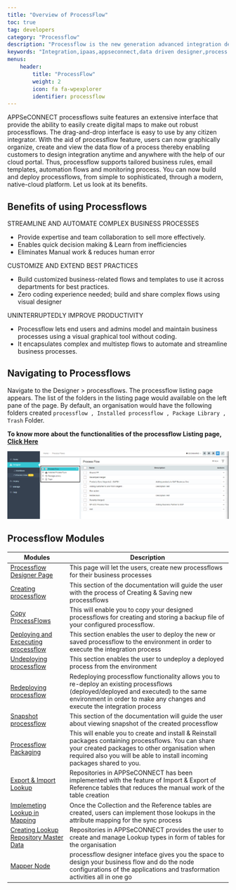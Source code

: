 ```yaml
---
title: "Overview of ProcessFlow"
toc: true
tag: developers
category: "Processflow"
description: "Processflow is the new generation advanced integration designer that helps you quickly drag and drop applications and orchestrator nodes into the canvas to generate an integration pipeline"
keywords: "Integration,ipaas,appseconnect,data driven designer,process flow,integrated development environment,web based ipaas"
menus: 
    header:
        title: "ProcessFlow"
        weight: 2
        icon: fa fa-wpexplorer
        identifier: processflow
---
```


APPSeCONNECT processflows suite features an extensive interface that provide the ability to easily create digital maps 
to make out robust processflows. The drag-and-drop interface is easy to use by any citizen integrator. With the aid of 
processflow feature, users can now graphically organize, create and view the data flow of a process thereby enabling 
customers to design integration anytime and anywhere with the help of our cloud portal. Thus, processflow supports 
tailored business rules, email templates, automation flows and monitoring process. You can now build and deploy 
processflows, from simple to sophisticated, through a modern, native-cloud platform. Let us look at its benefits.

## Benefits of using Processflows

STREAMLINE AND AUTOMATE COMPLEX BUSINESS PROCESSES
* Provide expertise and team collaboration to sell more effectively.
* Enables quick decision making & Learn from inefficiencies
* Eliminates Manual work & reduces human error

CUSTOMIZE AND EXTEND BEST PRACTICES
* Build customized business-related flows and templates to use it across departments for best practices.
* Zero coding experience needed; build and share complex flows using visual designer

UNINTERRUPTEDLY IMPROVE PRODUCTIVITY
* Processflow lets end users and admins model and maintain business processes using a visual graphical tool without coding.
* It encapsulates complex and multistep flows to automate and streamline business processes.

## Navigating to Processflows

Navigate to the Designer > processflows. The processflow listing page appears. The list of the folders in the listing page would available on the left pane of the page. 
By default, an organisation would have the following folders created `processflow , Installed processflow , Package Library , Trash` Folder.

**To know more about the functionalities of the processflow Listing page, [Click Here](/processflow/processflow-listing-page/)**

![listingpageoverview](\staticfiles\processflow\media\listingoverviewscreen.png)

## Processflow Modules

|Modules| Description|  
|-------|-----------------------------------------------------|           
|[Processflow Designer Page](/processflow/designer-processflow/) | This page will let the users, create new processflows for their business processes|      
|[Creating processflow](/processflow/creating-processflow/) |This section of the documentation will guide the user with the process of Creating & Saving new processflows|   
|[Copy ProcessFlows](/processflow/copy-processflow/)|This will enable you to copy your designed processflows for creating and storing a backup file of your configured processflow.|
|[Deploying and Excecuting processflow](/processflow/deploying-and-executing-processfloww/) | This section enables the user to deploy the new or saved processflow to the environment in order to execute the integration process|          
|[Undeploying processflow](/processflow/deploying-and-executing-processfloww/#undeploy-process-flow-from-environment) | This section enables the user to undeploy a deployed process from the environment|    
|[Redeploying processflow](/processflow/redeploying-processflow/) | Redeploying processflow functionality allows you to re-deploy an existing processflows (deployed/deployed and executed) to the same environment in order to make any changes and execute the integration process|      
|[Snapshot processflow](/processflow/snapshot-processflow/) | This section of the documentation will guide the user about viewing snapshot of the created processflow|    
|[Processflow Packaging](/processflow/processflow-packaging-overview/)| This will enable you to create and install & Reinstall packages containing processflows. You can share your created packages to other organisation when required also you will be able to install incoming packages shared to you.|
|[Export & Import Lookup](/processflow/export-and-import-lookup/) | Repositories in APPSeCONNECT has been implemented with the feature of Import & Export of Reference tables that reduces the manual work of the table creation|        
|[Implemeting Lookup in Mapping](/processflow/implementing-lookup-in-mapping/) | Once the Collection and the Reference tables are created, users can implement those lookups in the attribute mapping for the sync process|   
|[Creating Lookup Repository Master Data](/processflow/Lookup-repository-masterdata/) | Repositories in APPSeCONNECT provides the user to create and manage Lookup types in form of tables for the organisation|        
|[Mapper Node](/processflow/working-with-mapper/) | processflow designer inteface gives you the space to design your business flow and do the node configurations of the applications and trasformation activities all in one go|  






  